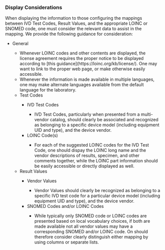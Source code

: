 <h3> Display Considerations </h3>
When displaying the information to those configuring the mappings between IVD Test Codes, Result Values, and the appropriate LOINC or SNOMED code, one must consider the relevant data to assist in the mapping.  We provide the following guidance for consideration:

<ul>
   <li> General </li>
     <ul>
       <li> Whenever LOINC codes and other contents are displayed, the license agreement requires the proper notice to be displayed according to [this guidance](https://loinc.org/kb/license/).  One may want to link to the proper web page, or make otherwise easily accessible.</li>
       <li> Whenever the information is made available in multiple languages, one may make alternate languages available from the default language for the laboratory.
   <li> Test Codes </li>
     <ul>
       <li> IVD Test Codes  </li>
          <ul>
            <li> IVD Test Codes, particularly when presented from a multi-vendor catalog, should clearly be associated and recognized as belonging to a specific device model (including equipment UID and type), and the device vendor.</li>
         </ul>
       <li> LOINC Code(s)  </li>
          <ul>
            <li> For each of the suggested LOINC codes for the IVD Test Code, one should dispay the LOINC long name and the vendor descriptions of results, specimen, and other comments together, while the LOINC part information should be easily accessible or directly displayed as well.  </li>
          </ul>
      </ul>  
  <li> Result Values  </li>
     <ul>
        <li> Vendor Values  </li>
           <ul>
            <li> Vendor Values should clearly be recognized as belonging to a specific IVD test code for a particular device model (including equipment UID and type), and the device vendor.</li>
           </ul>  
        <li> SNOMED Codes and/or LOINC Codes  </li>
           <ul>
              <li> While typically only SNOMED code or LOINC codes are presented based on local vocabulary choices, if both are made available not all vendor values may have a corresponding SNOMED and/or LOINC code.  On should therefore consider clearly distinguish either mapping by using columns or separate lists.</li> 
           </ul>
     </ul>  
</ul>
